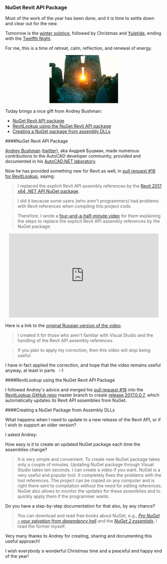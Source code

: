 <head>
<meta http-equiv="Content-Type" content="text/html; charset=utf-8">
<link rel="stylesheet" type="text/css" href="bc.css">
<script src="run_prettify.js" type="text/javascript"></script>
<!--
<script src="https://google-code-prettify.googlecode.com/svn/loader/run_prettify.js" type="text/javascript"></script>
-->
</head>

<!---

NuGet Revit API Package #RevitAPI @AutodeskRevit #aec #bim #dynamobim @AutodeskForge @AndreyBushman

Most of the work of the year has been done, and it is time to settle down and clear out for the new.
Tomorrow is the winter solstice, followed by Christmas and Yuletide, ending with the Twelfth Night.
For me, this is a time of retreat, calm, reflection, and renewal of energy.
Today brings a nice gift from Andrey Bushman
&ndash; NuGet Revit API package
&ndash; RevitLookup using the NuGet Revit API package
&ndash; Creating a NuGet package from assembly DLLs...

-->

### NuGet Revit API Package

Most of the work of the year has been done, and it is time to settle down and clear out for the new.

Tomorrow is the [winter solstice](https://en.wikipedia.org/wiki/Winter_solstice),
followed by Christmas and
[Yuletide](https://en.wikipedia.org/wiki/Yule), ending with
the [Twelfth Night](https://en.wikipedia.org/wiki/Twelfth_Night_(holiday)).

For me, this is a time of retreat, calm, reflection, and renewal of energy.

<center>
<img src="img/220px-StonehengeSunrise1980s.jpg" alt="Sunrise at Stonehenge on the Winter Solstice" width="220"/>
</center>

Today brings a nice gift from Andrey Bushman:

- [NuGet Revit API package](#2)
- [RevitLookup using the NuGet Revit API package](#3)
- [Creating a NuGet package from assembly DLLs](#4)



####<a name="2"></a>NuGet Revit API Package

[Andrey Bushman](http://bushman-andrey.blogspot.ru) ([twitter](https://twitter.com/AndreyBushman)),
aka Андрей Бушман, made numerous contributions to the AutoCAD developer community, provided and documented in 
his [AutoCAD.NET laboratory](https://sites.google.com/site/bushmansnetlaboratory).

Now he has provided something new for Revit as well,
in [pull request #18 for RevitLookup](https://github.com/jeremytammik/RevitLookup/pull/18),
saying:

> I replaced the explicit Revit API assembly references by the [Revit 2017 x64 .NET API NuGet package](https://www.nuget.org/packages/Revit-2017x64.Base).

> I did it because some users (who aren't programmers) had problems with Revit references when compiling this project code.

> Therefore, I wrote a [four-and-a-half-minute video](https://youtu.be/N0itQZDUEeA) for them explaining the steps to replace the explicit Revit API assembly references by the NuGet package:

<center>
<iframe width="480" height="270" src="https://www.youtube.com/embed/N0itQZDUEeA?rel=0" frameborder="0" allowfullscreen></iframe>
</center>

Here is a link to the [original Russian version of the video](https://youtu.be/ajgSGp6gp5E).

> I created it for those who aren't familiar with Visual Studio and the handling of the Revit API assembly references.

> If you plan to apply my correction, then this video will stop being useful.

I have in fact applied the correction, and hope that the video remains useful anyway, at least in parts &nbsp; :-)


####<a name="3"></a>RevitLookup using the NuGet Revit API Package

I followed Andrey's advice and merged
his [pull request #18](https://github.com/jeremytammik/RevitLookup/pull/18) into
the [RevitLookup GitHub repo](https://github.com/jeremytammik/RevitLookup) master branch to
create [release 2017.0.0.7](https://github.com/jeremytammik/RevitLookup/releases/tag/2017.0.0.7),
which automatically updates its Revit API assemblies from NuGet.


####<a name="4"></a>Creating a NuGet Package from Assembly DLLs

What happens when I need to update to a new release of the Revit API, or if I wish to support an older version?

I asked Andrey:

How easy is it to create an updated NuGet package each time the assemblies change?

> It is very simple and convenient.
To create new NuGet package takes only a couple of minutes.
Updating NuGet package through Visual Studio takes ten seconds.
I can create a video if you want.
NuGet is a very useful and popular tool.
It completely fixes the problems with the lost references.
The project can be copied on any computer and is right there sent to compilation without the need for editing references.
NuGet also allows to monitor the updates for these assemblies and to quickly apply them if the programmer wants. 

Do you have a step-by-step documentation for that also, by any chance?

> You can download and read free books about NuGet,
e.g., *[Pro NuGet &ndash; your salvation from dependency hell](http://www.allitebooks.com/pro-nuget-2nd-edition/)*
and the *[NuGet 2 essentials](http://www.allitebooks.com/nuget-2-essentials/)*;
I read the former myself.


Very many thanks to Andrey for creating, sharing and documenting this useful approach!

I wish everybody a wonderful Christmas time and a peaceful and happy end of the year!

